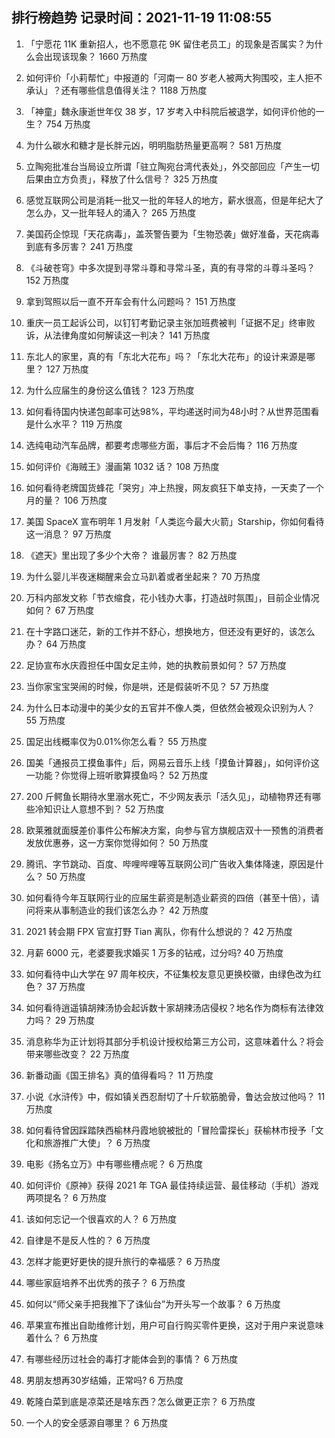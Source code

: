 
## 排行榜趋势 记录时间：2021-11-19 11:08:55
  
  1. 「宁愿花 11K 重新招人，也不愿意花 9K 留住老员工」的现象是否属实？为什么会出现该现象？ 1660 万热度
    
  2. 如何评价「小莉帮忙」中报道的「河南一 80 岁老人被两大狗围咬，主人拒不承认」？还有哪些信息值得关注？ 1188 万热度
    
  3. 「神童」魏永康逝世年仅 38 岁，17 岁考入中科院后被退学，如何评价他的一生？ 754 万热度
    
  4. 为什么碳水和糖才是长胖元凶，明明脂肪热量更高啊？ 581 万热度
    
  5. 立陶宛批准台当局设立所谓「驻立陶宛台湾代表处」，外交部回应「产生一切后果由立方负责」，释放了什么信号？ 325 万热度
    
  6. 感觉互联网公司是消耗一批又一批的年轻人的地方，薪水很高，但是年纪大了怎么办，又一批年轻人的涌入？ 265 万热度
    
  7. 美国药企惊现「天花病毒」，盖茨警告要为「生物恐袭」做好准备，天花病毒到底有多厉害？ 241 万热度
    
  8. 《斗破苍穹》中多次提到寻常斗尊和寻常斗圣，真的有寻常的斗尊斗圣吗？ 152 万热度
    
  9. 拿到驾照以后一直不开车会有什么问题吗？ 151 万热度
    
  10. 重庆一员工起诉公司，以钉钉考勤记录主张加班费被判「证据不足」终审败诉，从法律角度如何解读这一判决？ 141 万热度
    
  11. 东北人的家里，真的有「东北大花布」吗？「东北大花布」的设计来源是哪里？ 127 万热度
    
  12. 为什么应届生的身份这么值钱？ 123 万热度
    
  13. 如何看待国内快递包邮率可达98%，平均递送时间为48小时？从世界范围看是什么水平？ 119 万热度
    
  14. 选纯电动汽车品牌，都要考虑哪些方面，事后才不会后悔？ 116 万热度
    
  15. 如何评价《海贼王》漫画第 1032 话？ 108 万热度
    
  16. 如何看待老牌国货蜂花「哭穷」冲上热搜，网友疯狂下单支持，一天卖了一个月的量？ 106 万热度
    
  17. 美国 SpaceX 宣布明年 1 月发射「人类迄今最大火箭」Starship，你如何看待这一消息？ 97 万热度
    
  18. 《遮天》里出现了多少个大帝？ 谁最厉害？ 82 万热度
    
  19. 为什么婴儿半夜迷糊醒来会立马趴着或者坐起来？ 70 万热度
    
  20. 万科内部发文称「节衣缩食，花小钱办大事，打造战时氛围」，目前企业情况如何？ 67 万热度
    
  21. 在十字路口迷茫，新的工作并不舒心，想换地方，但还没有更好的，该怎么办？ 64 万热度
    
  22. 足协宣布水庆霞担任中国女足主帅，她的执教前景如何？ 57 万热度
    
  23. 当你家宝宝哭闹的时候，你是哄，还是假装听不见？ 57 万热度
    
  24. 为什么日本动漫中的美少女的五官并不像人类，但依然会被观众识别为人？ 55 万热度
    
  25. 国足出线概率仅为0.01%你怎么看？ 55 万热度
    
  26. 国美「通报员工摸鱼事件」后，网易云音乐上线「摸鱼计算器」，如何评价这一功能？你觉得上班听歌算摸鱼吗？ 52 万热度
    
  27. 200 斤鳄鱼长期待水里溺水死亡，不少网友表示「活久见」，动植物界还有哪些冷知识让人意想不到？ 52 万热度
    
  28. 欧莱雅就面膜差价事件公布解决方案，向参与官方旗舰店双十一预售的消费者发放优惠券，这一方案你觉得如何？ 50 万热度
    
  29. 腾讯、字节跳动、百度、哔哩哔哩等互联网公司广告收入集体降速，原因是什么？ 50 万热度
    
  30. 如何看待今年互联网行业的应届生薪资是制造业薪资的四倍（甚至十倍），请问将来从事制造业的我们该怎么办？ 42 万热度
    
  31. 2021 转会期 FPX 官宣打野 Tian 离队，你有什么想说的？ 42 万热度
    
  32. 月薪 6000 元，老婆要我求婚买 1 万多的钻戒，过分吗? 40 万热度
    
  33. 如何看待中山大学在 97 周年校庆，不征集校友意见更换校徽，由绿色改为红色？ 37 万热度
    
  34. 如何看待逍遥镇胡辣汤协会起诉数十家胡辣汤店侵权？地名作为商标有法律效力吗？ 29 万热度
    
  35. 消息称华为正计划将其部分手机设计授权给第三方公司，这意味着什么？将会带来哪些改变？ 22 万热度
    
  36. 新番动画《国王排名》真的值得看吗？ 11 万热度
    
  37. 小说《水浒传》中，假如镇关西忍耐切了十斤软筋脆骨，鲁达会放过他吗？ 11 万热度
    
  38. 如何看待曾因踩踏陕西榆林丹霞地貌被批的「冒险雷探长」获榆林市授予「文化和旅游推广大使」？ 6 万热度
    
  39. 电影《扬名立万》中有哪些槽点呢？ 6 万热度
    
  40. 如何评价《原神》获得 2021 年 TGA 最佳持续运营、最佳移动（手机）游戏两项提名？ 6 万热度
    
  41. 该如何忘记一个很喜欢的人？ 6 万热度
    
  42. 自律是不是反人性的？ 6 万热度
    
  43. 怎样才能更好更快的提升旅行的幸福感？ 6 万热度
    
  44. 哪些家庭培养不出优秀的孩子？ 6 万热度
    
  45. 如何以“师父亲手把我推下了诛仙台”为开头写一个故事？ 6 万热度
    
  46. 苹果宣布推出自助维修计划，用户可自行购买零件更换，这对于用户来说意味着什么？ 6 万热度
    
  47. 有哪些经历过社会的毒打才能体会到的事情？ 6 万热度
    
  48. 男朋友想再30岁结婚，正常吗? 6 万热度
    
  49. 乾隆白菜到底是凉菜还是啥东西？怎么做更正宗？ 6 万热度
    
  50. 一个人的安全感源自哪里？ 6 万热度
    